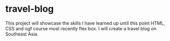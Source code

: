 # travel-blog

This project will showcase the skills I have learned up until this point HTML, CSS and ogf course most recently flex box. I will create a travel blog on Southeast Asia.